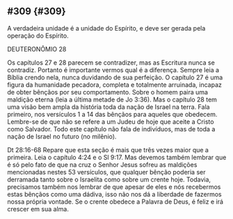 ## #309 {#309}

A verdadeira unidade é a unidade do Espírito, e deve ser gerada pela operação do Espírito.

DEUTERONÔMIO 28

Os capítulos 27 e 28 parecem se contradizer, mas as Escritura nunca se contradiz. Portanto é importante vermos qual é a diferença. Sempre leia a Bíblia crendo nela, nunca duvidando de sua perfeição. O capítulo 27 é uma figura da humanidade pecadora, completa e totalmente arruinada, incapaz de obter bênçãos por seu comportamento. Sobre o homem paira uma maldição eterna (leia a última metade de Jo 3:36). Mas o capítulo 28 tem uma visão bem ampla da história toda da nação de Israel na terra. Fala primeiro, nos versículos 1 a 14 das bênçãos para aqueles que obedecem. Lembre-se de que não se refere a um Judeu de hoje que aceite a Cristo como Salvador. Todo este capítulo não fala de indivíduos, mas de toda a nação de Israel no futuro (no milênio).

Dt 28:16-68 Repare que esta seção é mais que três vezes maior que a primeira. Leia o capítulo 4:24 e o Sl 9:17\. Mas devemos também lembrar que é só pelo fato de que na cruz o Senhor Jesus sofreu as maldições mencionadas nestes 53 versículos, que qualquer bênção poderia ser derramada tanto sobre o Israelita como sobre um crente hoje. Todavia, precisamos também nos lembrar de que apesar de eles e nós recebermos estas bênçãos como uma dádiva, isso não nos dá a liberdade de fazermos nossa própria vontade. Se o crente obedece a Palavra de Deus, é feliz e irá crescer em sua alma.